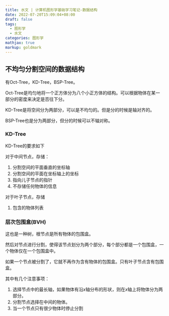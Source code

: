 ```yaml
---
title: 水文 | 计算机图形学基础学习笔记-数据结构
date: 2022-07-20T15:09:04+08:00
draft: false
tags:
  - 图形学
  - 水文
categories: 图形学
mathjax: true
markup: goldmark
---
```


## 不均匀分割空间的数据结构

有Oct-Tree，KD-Tree，BSP-Tree。

Oct-Tree是均匀地将一个正方体分为八个小正方体的结构。可以根据物体在某一部分的密度来决定是否往下分。

KD-Tree是将空间分为两部分，可以是不均匀的。但是分的时候是轴对齐的。

BSP-Tree也是分为两部分，但分的时候可以不轴对称。

### KD-Tree

KD-Tree的要求如下

对于中间节点，存储：

1. 分割空间的平面垂直的坐标轴
2. 分割空间的平面在坐标轴上的坐标
3. 指向儿子节点的指针
4. 不存储任何物体的信息

对于叶子节点，存储

1. 包含的物体列表

### 层次包围盒(BVH)

这也是一种树，根节点是所有物体的包围盒。

然后对节点进行分割，使得该节点划分为两个部分，每个部分都是一个包围盒，一个物体仅在一个包围盒中。

如果一个节点被分割了，它就不再作为含有物体的包围盒。只有叶子节点含有包围盒。

其中有几个注意事项：

1. 选择节点中的最长轴，如果物体有沿$x$轴分布的形状，则在$x$轴上将物体分为两部分。
2. 分割节点选择在中间的物体。
3. 当一个节点只有很少物体时停止分割


